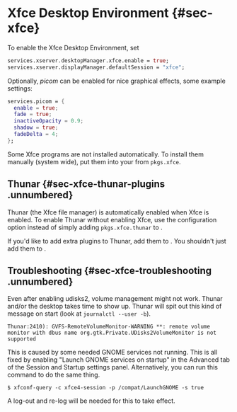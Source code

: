 # Xfce Desktop Environment {#sec-xfce}

To enable the Xfce Desktop Environment, set

```nix
services.xserver.desktopManager.xfce.enable = true;
services.xserver.displayManager.defaultSession = "xfce";
```

Optionally, *picom* can be enabled for nice graphical effects, some
example settings:

```nix
services.picom = {
  enable = true;
  fade = true;
  inactiveOpacity = 0.9;
  shadow = true;
  fadeDelta = 4;
};
```

Some Xfce programs are not installed automatically. To install them
manually (system wide), put them into your
[](#opt-environment.systemPackages) from `pkgs.xfce`.

## Thunar {#sec-xfce-thunar-plugins .unnumbered}

Thunar (the Xfce file manager) is automatically enabled when Xfce is
enabled. To enable Thunar without enabling Xfce, use the configuration
option [](#opt-programs.thunar.enable) instead of simply adding
`pkgs.xfce.thunar` to [](#opt-environment.systemPackages).

If you\'d like to add extra plugins to Thunar, add them to
[](#opt-programs.thunar.plugins). You shouldn\'t just add them to
[](#opt-environment.systemPackages).

## Troubleshooting {#sec-xfce-troubleshooting .unnumbered}

Even after enabling udisks2, volume management might not work. Thunar
and/or the desktop takes time to show up. Thunar will spit out this kind
of message on start (look at `journalctl --user -b`).

```plain
Thunar:2410): GVFS-RemoteVolumeMonitor-WARNING **: remote volume monitor with dbus name org.gtk.Private.UDisks2VolumeMonitor is not supported
```

This is caused by some needed GNOME services not running. This is all
fixed by enabling \"Launch GNOME services on startup\" in the Advanced
tab of the Session and Startup settings panel. Alternatively, you can
run this command to do the same thing.

```ShellSession
$ xfconf-query -c xfce4-session -p /compat/LaunchGNOME -s true
```

A log-out and re-log will be needed for this to take effect.
